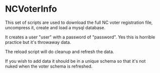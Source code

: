 # NCVoterInfo
This set of scripts are used to download the full NC voter registration file, 
uncompress it, create and load a mysql database.

It creates a user "user" with a password of "password".  Yes this is horrible practice
but it's throwaway data.

The reload script will do cleanup and refresh the data.

If you wish to add data it should be in a unique schema so that it's not 
nuked when the voter schema is refreshed.
